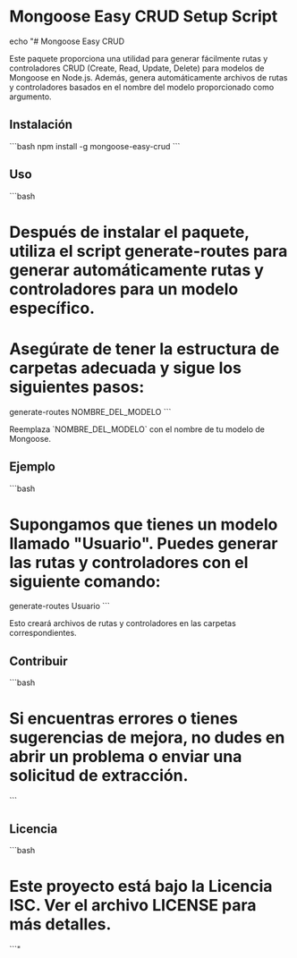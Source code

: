 # Mongoose Easy CRUD Setup Script

echo "# Mongoose Easy CRUD

Este paquete proporciona una utilidad para generar fácilmente rutas y controladores CRUD (Create, Read, Update, Delete) para modelos de Mongoose en Node.js. Además, genera automáticamente archivos de rutas y controladores basados en el nombre del modelo proporcionado como argumento.

## Instalación

\`\`\`bash
npm install -g mongoose-easy-crud
\`\`\`

## Uso

\`\`\`bash
# Después de instalar el paquete, utiliza el script generate-routes para generar automáticamente rutas y controladores para un modelo específico.
# Asegúrate de tener la estructura de carpetas adecuada y sigue los siguientes pasos:

generate-routes NOMBRE_DEL_MODELO
\`\`\`

Reemplaza \`NOMBRE_DEL_MODELO\` con el nombre de tu modelo de Mongoose.

## Ejemplo

\`\`\`bash
# Supongamos que tienes un modelo llamado "Usuario". Puedes generar las rutas y controladores con el siguiente comando:

generate-routes Usuario
\`\`\`

Esto creará archivos de rutas y controladores en las carpetas correspondientes.

## Contribuir

\`\`\`bash
# Si encuentras errores o tienes sugerencias de mejora, no dudes en abrir un problema o enviar una solicitud de extracción.
\`\`\`

## Licencia

\`\`\`bash
# Este proyecto está bajo la Licencia ISC. Ver el archivo LICENSE para más detalles.
\`\`\`"
